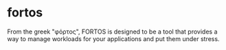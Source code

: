 # fortos
From the greek "φόρτος", FORTOS is designed to be a tool that provides a way to manage workloads for your applications and put them under stress.
